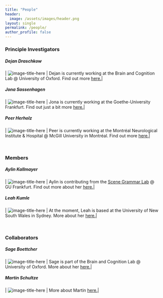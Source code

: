 ```yaml
---
title: "People"
header:
  image: /assets/images/header.png
layout: single
permalink: /people/
author_profile: false
---
```




### Principle Investigators

##### Dejan Draschkow

| ![image-title-here](https://github.com/VirtualDataLab/VirtualDataLab.github.io/blob/master/assets/images/dejan_draschkow.png?raw=true) | Dejan is currently working at the Brain and Cognition Lab @ University of Oxford. Find out more [here.](https://www.draschkow.com/)|

##### Jona Sassenhagen

| ![image-title-here](https://github.com/VirtualDataLab/VirtualDataLab.github.io/blob/master/assets/images/Jona_Sassenhagen.png?raw=true) | Jona is currently working at the Goethe-University Frankfurt. Find out just a bit more [here.](https://jona-sassenhagen.github.io/cv/)|

##### Peer Herholz

| ![image-title-here](https://github.com/VirtualDataLab/VirtualDataLab.github.io/blob/master/assets/images/Peer_Herholz.png?raw=true) | Peer is currently working at the Montréal Neurological Institute & Hospital @ McGill University in Montréal. Find out more [here.](https://peerherholz.github.io/)|

&nbsp;
&nbsp;
&nbsp;

### Members

##### Aylin Kallmayer

| ![image-title-here](https://github.com/VirtualDataLab/VirtualDataLab.github.io/blob/master/assets/images/Aylin_Kallmayer.png?raw=true)  | Aylin is contributing from the [Scene Grammar Lab](https://www.scenegrammarlab.com/people/) @ GU Frankfurt. Find out more about her [here.](https://aylinsgl.github.io/)|

##### Leah Kumle

| ![image-title-here](https://github.com/VirtualDataLab/VirtualDataLab.github.io/blob/master/assets/images/Leah_Kumle.png?raw=true) | At the moment, Leah is based at the University of New South Wales in Sydney. More about her [here.](https://lkumle.github.io/vitae/)|

&nbsp;
&nbsp;
&nbsp;

### Collaborators

##### Sage Boettcher

| ![image-title-here](https://github.com/VirtualDataLab/VirtualDataLab.github.io/blob/master/assets/images/Sage_Boettcher.png?raw=true) | Sage is part of the Brain and Cognition Lab @ University of Oxford. More about her [here.](https://sageboettcher.jimdo.com/)|

##### Martin Schultze

| ![image-title-here](https://github.com/VirtualDataLab/VirtualDataLab.github.io/blob/master/assets/images/Martin_Schulze.png?raw=true) | More about Martin [here.](https://www.ewi-psy.fu-berlin.de/einrichtungen/arbeitsbereiche/psymeth/mitarbeiter_ehemalige/schultze/index.html)|
